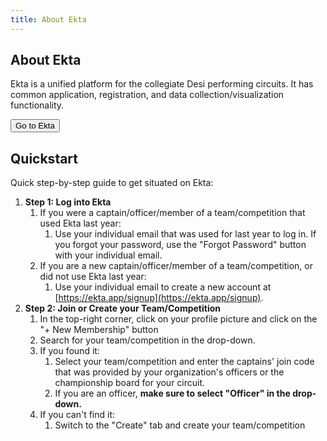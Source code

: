 ```yaml
---
title: About Ekta
---
```


## About Ekta

Ekta is a unified platform for the collegiate Desi performing circuits. It has common application, registration, and data collection/visualization functionality.

<a href="https://ekta.app"><button>Go to Ekta</button></a>

## Quickstart

Quick step-by-step guide to get situated on Ekta:

1. **Step 1: Log into Ekta**
   1. If you were a captain/officer/member of a team/competition that used Ekta last year:
      1. Use your individual email that was used for last year to log in. If you forgot your password, use the "Forgot Password" button with your individual email.
   2. If you are a new captain/officer/member of a team/competition, or did not use Ekta last year:
      1. Use your individual email to create a new account at [https://ekta.app/signup](https://ekta.app/signup).
2. **Step 2: Join or Create your Team/Competition**
   1. In the top-right corner, click on your profile picture and click on the "+ New Membership" button
   2. Search for your team/competition in the drop-down.
   3. If you found it:
      1. Select your team/competition and enter the captains' join code that was provided by your organization's officers or the championship board for your circuit.
      2. If you are an officer, **make sure to select "Officer" in the drop-down.**
   4. If you can't find it:
      1. Switch to the "Create" tab and create your team/competition
